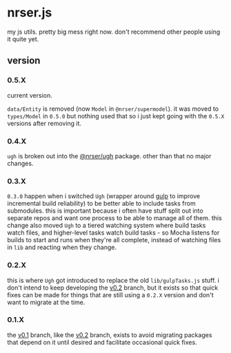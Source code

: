 nrser.js
========

my js utils. pretty big mess right now. don't recommend other people using it quite yet.

version
-------

### 0.5.X

current version.

`data/Entity` is removed (now `Model` in `@nrser/supermodel`). it was moved to `types/Model` in `0.5.0` but nothing used that so i just kept going with the `0.5.X` versions after removing it.

### 0.4.X

`ugh` is broken out into the [@nrser/ugh][ugh] package. other than that no major changes.

[ugh]: https://github.com/nrser/ugh

### 0.3.X

`0.3.0` happen when i switched `Ugh` (wrapper around [gulp][] to improve incremental build reliability) to be better able to include tasks from submodules. this is important because i often have stuff split out into separate repos and want one process to be able to manage all of them. this change also moved `Ugh` to a tiered watching system where build tasks watch files, and higher-level tasks watch build tasks - so Mocha listens for builds to start and runs when they're all complete, instead of watching files in `lib` and reacting when they change.

[gulp]: https://github.com/gulpjs/gulp

### 0.2.X

this is where `Ugh` got introduced to replace the old `lib/gulpTasks.js` stuff. i don't intend to keep developing the [v0.2][] branch, but it exists so that quick fixes can be made for things that are still using a `0.2.X` version and don't want to migrate at the time.

[v0.2]: https://github.com/nrser/nrser.js/tree/v0.2

### 0.1.X

the [v0.1][] branch, like the [v0.2][] branch, exists to avoid migrating packages that depend on it until desired and facilitate occasional quick fixes.

[v0.1]: https://github.com/nrser/nrser.js/tree/v0.1

